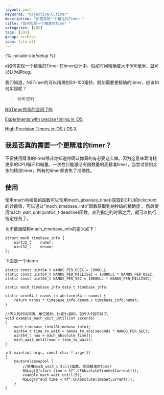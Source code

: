 ```yaml
---
layout: post
keywords: "Objective-C,timer"
description: "如何实现一个精准的Timer "
title: "如何实现一个精准的Timer "
categories: [iOS]
tags: [iOS]
group: archive
icon: file-alt
---
```

{% include site/setup %}

#如何实现一个精准的Timer
在timer设计中，假如时间精确度大于500毫米，就可以认为是bug。

我们知道，NSTimer的可以精确到50-100毫秒，假如需要更精确的timer，应该如何实现呢？

> 参考资料:

[NSTimer你真的会用了吗](http://www.cnblogs.com/smileEvday/archive/2012/12/21/NSTimer.html)

[Experiments with precise timing in iOS](http://atastypixel.com/blog/experiments-with-precise-timing-in-ios/)

[High Precision Timers in iOS / OS X](https://developer.apple.com/library/ios/technotes/tn2169/_index.html)

## 我是否真的需要一个更精准的timer？
不要使用精准的timer除非你知道你确认你真的有必要这么做。因为这意味着消耗更多的CPU循环和电量。一次性只能激活有限数量的高精准timer，当尝试使用太多的精准timer，所有的timer都丧失了准确性。


## 使用
使用mach内核级的函数可以使用mach_absolute_time()获取到CPU的tickcount的计数值，可以通过"mach_timebase_info"函数获取到纳秒级的精确度 。然后使用mach_wait_until(uint64_t deadline)函数，直到指定的时间之后，就可以执行指定任务了。

关于数据结构mach_timebase_info的定义如下：

```
struct mach_timebase_info {
	uint32_t	numer;
	uint32_t	denom;
};
```

下面是一个demo

```
static const uint64_t NANOS_PER_USEC = 1000ULL;
static const uint64_t NANOS_PER_MILLISEC = 1000ULL * NANOS_PER_USEC;
static const uint64_t NANOS_PER_SEC = 1000ULL * NANOS_PER_MILLISEC;

static mach_timebase_info_data_t timebase_info;

static uint64_t nanos_to_abs(uint64_t nanos) {
    return nanos * timebase_info.denom / timebase_info.numer;
}

//传入的时间间隔，单位是秒。比如5s延时，就传入5就可以了。
void example_mach_wait_until(int seconds)
{
    mach_timebase_info(&timebase_info);
    uint64_t time_to_wait = nanos_to_abs(seconds * NANOS_PER_SEC);
    uint64_t now = mach_absolute_time();
    mach_wait_until(now + time_to_wait);
}

int main(int argc, const char * argv[])
{
    @autoreleasepool {
        //使用mach_wait_until()函数，实现精准的timer
        NSLog(@"start time = %f",CFAbsoluteTimeGetCurrent());
        example_mach_wait_until(5);
        NSLog(@"end time = %f",CFAbsoluteTimeGetCurrent());
	}
}
```